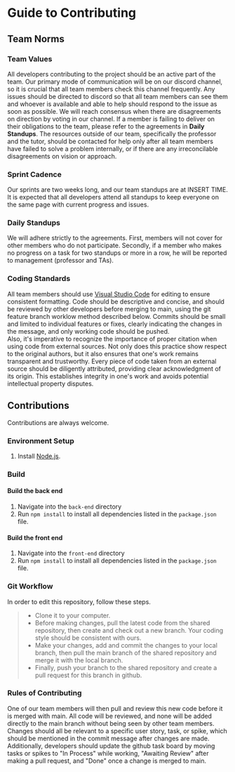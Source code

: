 # Guide to Contributing


## Team Norms
### Team Values
All developers contributing to the project should be an active part of the team. Our primary mode of communication will be on our discord channel, so it is crucial that all team members check this channel frequently. Any issues should be directed to discord so that all team members can see them and whoever is available and able to help should respond to the issue as soon as possible. We will reach consensus when there are disagreements on direction by voting in our channel. If a member is failing to deliver on their obligations to the team, please refer to the agreements in **Daily Standups**. The resources outside of our team, specifically the professor and the tutor, should be contacted for help only after all team members have failed to solve a problem internally, or if there are any irreconcilable disagreements on vision or approach.

### Sprint Cadence
Our sprints are two weeks long, and our team standups are at INSERT TIME. It is expected that all developers attend all standups to keep everyone on the same page with current progress and issues.
### Daily Standups
We will adhere strictly to the agreements. First, members will not cover for other members who do not participate. Secondly, if a member who makes no progress on a task for two standups or more in a row, he will be reported to management (professor and TAs).
### Coding Standards
All team members should use [Visual Studio Code](https://code.visualstudio.com/) for editing to ensure consistent formatting. Code should be descriptive and concise, and should be reviewed by other developers before merging to main, using the git feature branch worklow method described below. Commits should be small and limited to individual features or fixes, clearly indicating the changes in the message, and only working code should be pushed. \
Also, it's imperative to recognize the importance of proper citation when using code from external sources. Not only does this practice show respect to the original authors, but it also ensures that one's work remains transparent and trustworthy. Every piece of code taken from an external source should be diligently attributed, providing clear acknowledgment of its origin. This establishes integrity in one's work and avoids potential intellectual property disputes.

## Contributions
Contributions are always welcome. 
### Environment Setup
1. Install [Node.js](https://nodejs.org/en).
### Build
#### Build the back end

1. Navigate into the `back-end` directory
1. Run `npm install` to install all dependencies listed in the `package.json` file.

#### Build the front end

1. Navigate into the `front-end` directory
1. Run `npm install` to install all dependencies listed in the `package.json` file.


### Git Workflow
In order to edit this repository, follow these steps.
> - Clone it to your computer. 
> - Before making changes, pull the latest code from the shared repository, then create and check out a new branch. Your coding style should be consistent with ours.
> - Make your changes, add and commit the changes to your local branch, then pull the main branch of the shared repository and merge it with the local branch. 
> - Finally, push your branch to the shared repository and create a pull request for this branch in github.
### Rules of Contributing
One of our team members will then pull and review this new code before it is merged with main. All code will be reviewed, and none will be added directly to the main branch without being seen by other team members. Changes should all be relevant to a specific user story, task, or spike, which should be mentioned in the commit message after changes are made. Additionally, developers should update the github task board by moving tasks or spikes to "In Process" while working, "Awaiting Review" after making a pull request, and "Done" once a change is merged to main. 

